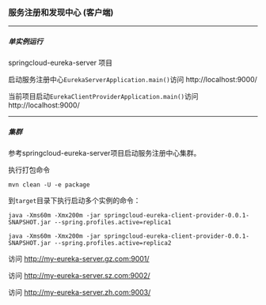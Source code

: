 ### 服务注册和发现中心 (客户端)

---

##### 单实例运行

springcloud-eureka-server 项目

启动服务注册中心`EurekaServerApplication.main()`访问 http://localhost:9000/

当前项目启动`EurekaClientProviderApplication.main()`访问 http://localhost:9000/

---

##### 集群

参考springcloud-eureka-server项目启动服务注册中心集群。

执行打包命令

```shell
mvn clean -U -e package
```

到`target`目录下执行启动多个实例的命令：

```shell
java -Xms60m -Xmx200m -jar springcloud-eureka-client-provider-0.0.1-SNAPSHOT.jar --spring.profiles.active=replica1
```

```shell
java -Xms60m -Xmx200m -jar springcloud-eureka-client-provider-0.0.1-SNAPSHOT.jar --spring.profiles.active=replica2
```

访问 http://my-eureka-server.gz.com:9001/

访问 http://my-eureka-server.sz.com:9002/

访问 http://my-eureka-server.zh.com:9003/